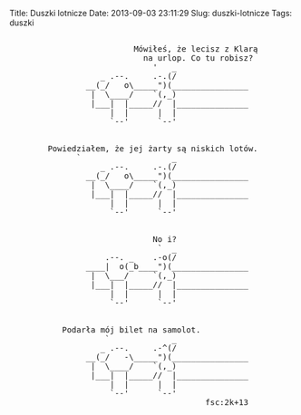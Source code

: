 Title: Duszki lotnicze
Date: 2013-09-03 23:11:29
Slug: duszki-lotnicze
Tags: duszki

<pre>

                          Mówiłeś, że lecisz z Klarą
                            na urlop. Co tu robisz?
                              '   _
                   _ .--.     .-.(/
                __(_/   o\_____")(________________
                 |  \____/    `(,_)
                 |___|  |_____//  |_______________
                     |  |      |  |
                     `--'      `--'


        Powiedziałem, że jej żarty są niskich lotów.
              `                   _
                   _ .--.     .-.(/
                __(_/   o\_____")(________________
                 |  \____/    `(,_)
                 |___|  |_____//  |_______________
                     |  |      |  |
                     `--'      `--'


                              No i?
                               `  _
                    .--. _    .-o(/
                ____|  o(_b____")(________________
                 |  \___/     `(,_)
                 |___|  |_____//  |_______________
                     |  |      |  |
                     `--'      `--'


           Podarła mój bilet na samolot.
                    `             _
                   _ .--.     .-^(/
                __(_/   -\_____")(________________
                 |  \____/    `(,_)
                 |___|  |_____//  |_______________
                     |  |      |  |
                     `--'      `--'
                                         fsc:2k+13
</pre>
